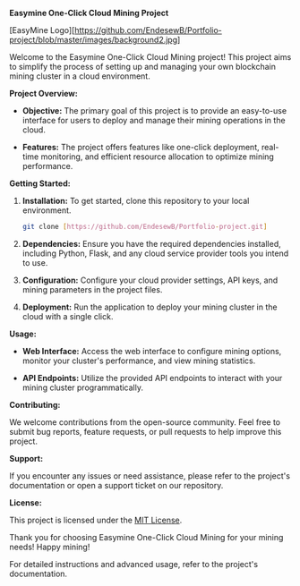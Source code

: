 **Easymine One-Click Cloud Mining Project**

[EasyMine Logo][https://github.com/EndesewB/Portfolio-project/blob/master/images/background2.jpg]

Welcome to the Easymine One-Click Cloud Mining project! This project aims to simplify the process of setting up and managing your own blockchain mining cluster in a cloud environment.

**Project Overview:**

- **Objective:** The primary goal of this project is to provide an easy-to-use interface for users to deploy and manage their mining operations in the cloud.

- **Features:** The project offers features like one-click deployment, real-time monitoring, and efficient resource allocation to optimize mining performance.

**Getting Started:**

1. **Installation:** To get started, clone this repository to your local environment.

   ```bash
   git clone [https://github.com/EndesewB/Portfolio-project.git]
   ```
   
2. **Dependencies:** Ensure you have the required dependencies installed, including Python, Flask, and any cloud service provider tools you intend to use.

3. **Configuration:** Configure your cloud provider settings, API keys, and mining parameters in the project files.

4. **Deployment:** Run the application to deploy your mining cluster in the cloud with a single click.

**Usage:**

- **Web Interface:** Access the web interface to configure mining options, monitor your cluster's performance, and view mining statistics.

- **API Endpoints:** Utilize the provided API endpoints to interact with your mining cluster programmatically.

**Contributing:**

We welcome contributions from the open-source community. Feel free to submit bug reports, feature requests, or pull requests to help improve this project.

**Support:**

If you encounter any issues or need assistance, please refer to the project's documentation or open a support ticket on our repository.

**License:**

This project is licensed under the [MIT License](LICENSE).

Thank you for choosing Easymine One-Click Cloud Mining for your mining needs! Happy mining!

For detailed instructions and advanced usage, refer to the project's documentation.

